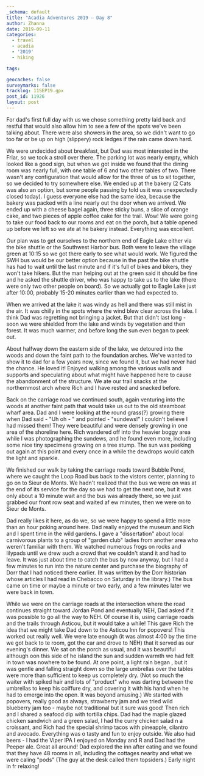 ```yaml
---
_schema: default
title: "Acadia Adventures 2019 – Day 8"
author: Zhanna
date: 2019-09-11
categories: 
  - travel
  - acadia
  - '2019'
  - hiking

tags:

geocaches: false
surveymarks: false
tracklog: 11SEP19.gpx
post_id: 11926
layout: post  
---
```


For dad's first full day with us we chose something pretty laid back and restful that would also allow him to see a few of the spots we've been talking about. There were also showers in the area, so we didn't want to go too far or be up on high (slippery) rock ledges if the rain came down hard.

We were undecided about breakfast, but Dad was most interested in the Friar, so we took a stroll over there. The parking lot was nearly empty, which looked like a good sign, but when we got inside we found that the dining room was nearly full, with one table of 6 and two other tables of two. There wasn't any configuration that would allow for the three of us to sit together, so we decided to try somewhere else. We ended up at the bakery (2 Cats was also an option, but some people passing by told us it was unexpectedly closed today). I guess everyone else had the same idea, because the bakery was packed with a line nearly out the door when we arrived.  We ended up with a cheese bagel again, three sticky buns, a slice of orange cake, and two pieces of apple coffee cake for the trail. Wow! We were going to take our food back to our rooms and eat on the porch, but a table opened up before we left so we ate at he bakery instead. Everything was excellent.

Our plan was to get ourselves to the northern end of Eagle Lake either via the bike shuttle or the Southwest Harbor bus. Both were to leave the village green at 10:15 so we got there early to see what would work. We figured the SWH bus would be our better option because in the  past the bike shuttle has had to wait until the last minute and if it's full of bikes and bikers, they won't take hikers. But the man helping out at the green said it should be fine and he asked the shuttle driver, who was happy to take us to the lake (there were only two other people on board). So we actually got to Eagle Lake just after 10:00, probably 15-20 minutes earlier than we had expected to.

When we arrived at the lake it was windy as hell and there was still mist in the air. It was chilly in the spots where the wind blew clear across the lake. I think Dad was regretting not bringing a jacket. But that didn't last long - soon we were shielded from the lake and winds by vegetation and then forest. It was much warmer, and before long the sun even began to peek out.

About halfway down the eastern side of the lake, we detoured into the woods and down the faint path to the foundation arches. We've wanted to show it to dad for a few years now, since we found it, but we had never had the chance.  He loved it! Enjoyed walking among the various walls and supports and speculating about what might have happened here to cause the abandonment of the structure. We ate our trail snacks at the northernmost arch where Rich and I have rested and snacked before.

Back on the carriage road we continued south, again venturing into the woods at another faint path that would take us out to the old steamboat wharf area. Dad and I were looking at the round grass(?) growing there when Dad said - "Uh oh - " and pointed - "sundews!" I couldn't believe I had missed them! They were beautiful and were densely growing in one area of the shoreline here. Rich wandered off into the heavier boggy area while I was photographing the  sundews, and he found even more, including some nice tiny specimens growing on a tree stump. The sun was peeking out again at this point and every once in a while the dewdrops would catch the light and sparkle.

We finished our walk by taking the carriage roads toward Bubble Pond, where we caught the Loop Road bus back to the vistors center, planning to go on to Sieur de Monts. We hadn't realized that the bus we were on was at the end of its service for the day so we had to get the next one, but it was only about a 10 minute wait and the bus was already there, so we just grabbed our front row seat and waited af ew minutes, then we were on to Sieur de Monts.

Dad really likes it here, as do we, so we were happy to spend a little more than an hour poking around here. Dad really enjoyed the museum and Rich and I spent time in the wild gardens. I gave a "dissertation" about local carnivorous plants to a group of "garden club" ladies from another area who weren't familiar with them. We watched numerous frogs on rocks and lilypads until we drew such a crowd that we couldn't stand it and had to leave. It was just about time to catch the bus by now anyway, but I had a few minutes to run into the nature center and purchase the biography of Dorr that I had noticed there earlier. (It was written by the Dorr historian whose articles I had read in Chebacco on Saturday in the library.) The bus came on time or maybe a minute or two early, and a few minutes later we were back in town.

While we were on the carriage roads at the intersection where the road continues straight toward Jordan Pond and eventually NEH, Dad asked if it was possible to go all the way to NEH. Of course it is, using carriage roads and the trails through Asticou, but it would take a while! This gave Rich the idea that we might take Dad down to the Asticou Inn for popovers! This worked out really well. We were late enough (it was almost 4:00 by the time we got back to te room, got the car and drove to NEH) that it served as our evening's dinner. We sat on the porch as usual, and it was beautiful although oon this side of he island the sun and sudden warmth we had felt in town was nowhere to be found. At one point, a light rain began , but it was gentle and falling straight down so the large umbrellas over the tables were more than sufficient to keep us completely dry. (Not so much the waiter with spiked hair and lots of "product" who was darting between the umbrellas to keep his coiffure dry, and covering it with his hand when he had to emerge into the open. It was beyond amusing.) We started with popovers, really good as always, strawberry jam and we tried wild blueberry jam too - maybe not traditional but it sure was good! Then rich and I shared a seafood dip with tortilla chips. Dad had the maple glazed chicken sandwich and a green salad, I had the curry chicken salad n a croissant, and Rich had the special shrimp tacos with pineapple, cilantro and avocado. Everything was o tasty and fun to enjoy outside. We also had beers - I had the Viper IPA I enjoyed on Monday and R and Dad had the Peeper ale. Great all around! Dad explored the inn after eating and we found that they have 48 rooms in all, including the cottages nearby and what we were caling "pods" (The guy at the desk called them topsiders.) Early night in fr relaxing!
